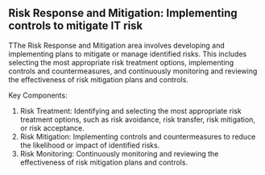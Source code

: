 Risk Response and Mitigation: Implementing controls to mitigate IT risk
---
TThe Risk Response and Mitigation area involves developing and implementing plans to mitigate or manage identified risks. This includes selecting the most appropriate risk treatment options, implementing controls and countermeasures, and continuously monitoring and reviewing the effectiveness of risk mitigation plans and controls.

Key Components:

1. Risk Treatment: Identifying and selecting the most appropriate risk treatment options, such as risk avoidance, risk transfer, risk mitigation, or risk acceptance.
2. Risk Mitigation: Implementing controls and countermeasures to reduce the likelihood or impact of identified risks.
3. Risk Monitoring: Continuously monitoring and reviewing the effectiveness of risk mitigation plans and controls.

